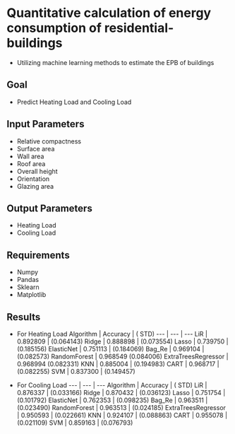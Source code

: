# Quantitative calculation of energy consumption of residential-buildings
- Utilizing machine learning methods to estimate the EPB of buildings

## Goal
- Predict Heating Load and Cooling Load

## Input Parameters
- Relative compactness
- Surface area
- Wall area
- Roof area
- Overall height
- Orientation
- Glazing area

## Output Parameters
- Heating Load
- Cooling Load

## Requirements
- Numpy
- Pandas
- Sklearn
- Matplotlib

## Results
- For Heating Load
Algorithm |	Accuracy | ( STD)
--- | --- | ---
LiR	| 0.892809 | (0.064143)
Ridge	| 0.888898 | (0.073554)
Lasso	| 0.739750 | (0.185156)
ElasticNet |	0.751113 | (0.184069)
Bag_Re |	0.969104 | (0.082573)
RandomForest |	0.968549 (0.084006)
ExtraTreesRegressor |	0.968994 (0.082331)
KNN |	0.885004 | (0.194983)
CART |	0.968717 | (0.082255)
SVM |	0.837300 | (0.149457)

- For Cooling Load
--- | --- | ---
Algorithm | Accuracy | ( STD)
LiR	| 0.876337 | (0.033166)
Ridge	| 0.870432 | (0.036123)
Lasso	| 0.751754 | (0.101792)
ElasticNet |	0.762353 | (0.098235)
Bag_Re |	0.963511 | (0.023490)
RandomForest |	0.963513 | (0.024185)
ExtraTreesRegressor |	0.950593 | (0.022661)
KNN |	0.924107 | (0.088863)
CART |	0.955078 | (0.021109)
SVM | 0.859163 | (0.076793)



